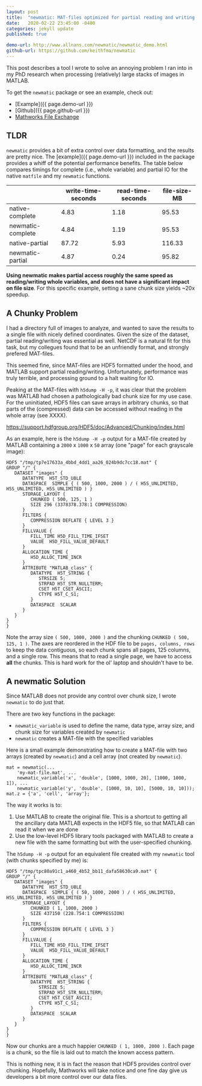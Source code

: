 ```yaml
---
layout: post
title:  "newmatic: MAT-files optimized for partial reading and writing of large arrays"
date:   2020-02-22 23:45:00 -0400
categories: jekyll update
published: true 

demo-url: http://www.allnans.com/newmatic/newmatic_demo.html
github-url: https://github.com/keithfma/newmatic
---
```


This post describes a tool I wrote to solve an annoying problem I ran into in
my PhD research when processing (relatively) large stacks of images in MATLAB.

To get the `newmatic` package or see an example, check out:
+ [Example]({{ page.demo-url }})
+ [Github]({{ page.github-url }})
+ [Mathworks File Exchange](https://www.mathworks.com/matlabcentral/fileexchange/74329-newmatic)

## TLDR 

`newmatic` provides a bit of extra control over data formatting, and
the results are pretty nice. The [example]({{ page.demo-url }}) included in the
package provides a whiff of the potential performance benefits. The table below
compares timings for complete (i.e., whole variable) and partial IO for the
native `matfile` and my `newmatic` functions.

|                   | write-time-seconds | read-time-seconds | file-size-MB |
| ----------------- | ------------------ | ----------------- | ------------ |
| native-complete   |               4.83 |              1.18 |        95.53 |  
| newmatic-complete |               4.84 |              1.19 |        95.53 |  
| native-partial    |              87.72 |              5.93 |       116.33 |  
| newmatic-partial  |               4.87 |              0.24 |        95.82 |  

**Using newmatic makes partial access roughly the same speed as reading/writing whole
variables, and  does not have a significant impact on file size**. For this specific example,
setting a sane chunk size yields ~20x speedup.

## A Chunky Problem 

I had a directory full of images to analyze, and wanted to save the results to
a single file with nicely defined coordinates. Given the size of the dataset,
partial reading/writing was essential as well. NetCDF is a natural fit for this
task, but my collegues found that to be an unfriendly format, and strongly
prefered MAT-files.

This seemed fine, since MAT-files are HDF5 formatted under the hood, and MATLAB
support partial reading/writing. Unfortunately, performance was truly terrible,
and processing ground to a halt waiting for IO.

Peaking at the MAT-files with `h5dump -H -p`, it was clear that the problem was
MATLAB had chosen a pathologically bad chunk size for my use case. For the
uninitiated, HDF5 files can save arrays in arbitrary chunks, so that parts of
the (compressed) data can be accessed without reading in the whole array (see
XXXX). 

https://support.hdfgroup.org/HDF5/doc/Advanced/Chunking/index.html

As an example, here is the `h5dump -H -p` output for a MAT-file created by MATLAB
containing a `2000` x `1000` x `50` array (one "page" for each grayscale
image):

```
HDF5 "/tmp/tp7e17633a_4bbd_4dd1_aa26_024b9dc7cc18.mat" {
GROUP "/" {
   DATASET "images" {
      DATATYPE  H5T_STD_U8LE
      DATASPACE  SIMPLE { ( 500, 1000, 2000 ) / ( H5S_UNLIMITED, H5S_UNLIMITED, H5S_UNLIMITED ) }
      STORAGE_LAYOUT {
         CHUNKED ( 500, 125, 1 )
         SIZE 296 (3378378.378:1 COMPRESSION)
      }
      FILTERS {
         COMPRESSION DEFLATE { LEVEL 3 }
      }
      FILLVALUE {
         FILL_TIME H5D_FILL_TIME_IFSET
         VALUE  H5D_FILL_VALUE_DEFAULT
      }
      ALLOCATION_TIME {
         H5D_ALLOC_TIME_INCR
      }
      ATTRIBUTE "MATLAB_class" {
         DATATYPE  H5T_STRING {
            STRSIZE 5;
            STRPAD H5T_STR_NULLTERM;
            CSET H5T_CSET_ASCII;
            CTYPE H5T_C_S1;
         }
         DATASPACE  SCALAR
      }
   }
}
}
```
Note the array size `( 500, 1000, 2000 )` and the chunking `CHUNKED ( 500, 125, 1 )`.
The axes are reordered in the HDF file to be `pages, columns, rows` to
keep the data contiguous, so each chunk spans all pages, 125 columns, and a
single row. This means that to read a single page, we have to access **all**
the chunks.  This is hard work for the ol' laptop and shouldn't have to be.

## A newmatic Solution

Since MATLAB does not provide any control over chunk size, I wrote `newmatic`
to do just that. 

There are two key functions in the package:

+ `newmatic_variable` is used to define the name, data type, array size, and
  chunk size for variables created by `newmatic`
+ `newmatic` creates a MAT-file with the specified variables

Here is a small example demonstrating how to create a MAT-file with two arrays
(created by `newmatic`) and a cell array (not created by `newmatic`).

```
mat = newmatic(...
    'my-mat-file.mat', ...
    newmatic_variable('x', 'double', [1000, 1000, 20], [1000, 1000, 1]), ...
    newmatic_variable('y', 'double', [1000, 10, 10], [5000, 10, 10]));
mat.z = {'a', 'cell', 'array'};
```

The way it works is to:

1. Use MATLAB to create the original file. This is a shortcut to getting all
  the ancillary data MATLAB expects in the HDF5 file, so that MATLAB can read it
  when we are done
1. Use the low-level HDF5 library tools packaged with MATLAB to create a new
  file with the same formatting but with the user-specified chunking.

The `h5dump -H -p` output for an equivalent file created with my `newmatic`
tool (with chunks specified by me) is:

```
HDF5 "/tmp/tpc80a91c1_a460_4b52_bb11_dafa58630ca9.mat" {
GROUP "/" {
   DATASET "images" {
      DATATYPE  H5T_STD_U8LE
      DATASPACE  SIMPLE { ( 50, 1000, 2000 ) / ( H5S_UNLIMITED, H5S_UNLIMITED, H5S_UNLIMITED ) }
      STORAGE_LAYOUT {
         CHUNKED ( 1, 1000, 2000 )
         SIZE 437150 (228.754:1 COMPRESSION)
      }
      FILTERS {
         COMPRESSION DEFLATE { LEVEL 3 }
      }
      FILLVALUE {
         FILL_TIME H5D_FILL_TIME_IFSET
         VALUE  H5D_FILL_VALUE_DEFAULT
      }
      ALLOCATION_TIME {
         H5D_ALLOC_TIME_INCR
      }
      ATTRIBUTE "MATLAB_class" {
         DATATYPE  H5T_STRING {
            STRSIZE 5;
            STRPAD H5T_STR_NULLTERM;
            CSET H5T_CSET_ASCII;
            CTYPE H5T_C_S1;
         }
         DATASPACE  SCALAR
      }
   }
}
}
```

Now our chunks are a much happier `CHUNKED ( 1, 1000, 2000 )`. Each page is a
chunk, so the file is laid out to match the known access pattern. 

This is nothing new, it is in fact the reason that HDF5 provides control over
chunking. Hopefully, Mathworks will take notice and one fine day give us
developers a bit more control over our data files.
